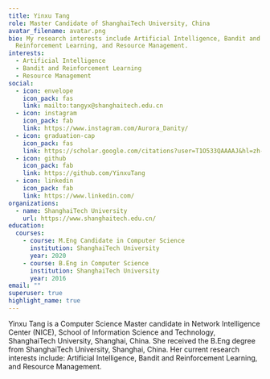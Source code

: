 ```yaml
---
title: Yinxu Tang
role: Master Candidate of ShanghaiTech University, China
avatar_filename: avatar.png
bio: My research interests include Artificial Intelligence, Bandit and
  Reinforcement Learning, and Resource Management.
interests:
  - Artificial Intelligence
  - Bandit and Reinforcement Learning
  - Resource Management
social:
  - icon: envelope
    icon_pack: fas
    link: mailto:tangyx@shanghaitech.edu.cn
  - icon: instagram
    icon_pack: fab
    link: https://www.instagram.com/Aurora_Danity/
  - icon: graduation-cap
    icon_pack: fas
    link: https://scholar.google.com/citations?user=T1O533QAAAAJ&hl=zh-CN
  - icon: github
    icon_pack: fab
    link: https://github.com/YinxuTang
  - icon: linkedin
    icon_pack: fab
    link: https://www.linkedin.com/
organizations:
  - name: ShanghaiTech University
    url: https://www.shanghaitech.edu.cn/
education:
  courses:
    - course: M.Eng Candidate in Computer Science
      institution: ShanghaiTech University
      year: 2020
    - course: B.Eng in Computer Science
      institution: ShanghaiTech University
      year: 2016
email: ""
superuser: true
highlight_name: true
---
```

Yinxu Tang is a Computer Science Master candidate in Network Intelligence Center (NICE), [](https://nice.sist.shanghaitech.edu.cn/)School of Information Science and Technology, ShanghaiTech University, Shanghai, China. She received the B.Eng degree from ShanghaiTech University, Shanghai, China. Her current research interests include: Artificial Intelligence, Bandit and Reinforcement Learning, and Resource Management.
